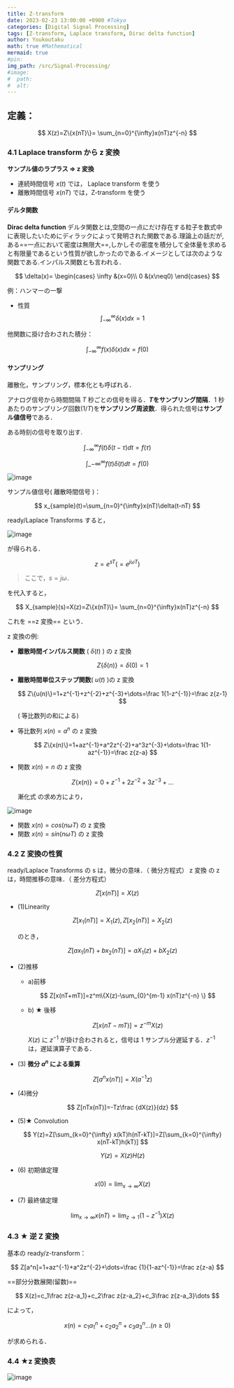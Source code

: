 ```yaml
---
title: Z-transform
date: 2023-02-23 13:00:00 +0900 #Tokyo
categories: [Digital Signal Processing]
tags: [Z-transform, Laplace transform, Dirac delta function]
author: Youkoutaku
math: true #Mathematical
mermaid: true
#pin:
img_path: /src/Signal-Processing/
#image:
#  path:
#  alt:
---
```


## 定義：

$$
X(z)=Z\{x(nT)\}= \sum_{n=0}^{\infty}x(nT)z^{-n}
$$

### 4.1 Laplace transform から z 変換

**サンプル値のラプラス ⇒ z 変換**

- 連続時間信号 $x(t)$ では， Laplace transform を使う
- 離散時間信号 $x(nT)$ では，Z-transform を使う

#### デルタ関数

**Dirac delta function**
デルタ関数とは,空間の一点にだけ存在する粒子を数式中に表現したいためにディラックによって発明された関数である.理論上の話だが,ある==一点において密度は無限大==,しかしその密度を積分して全体量を求めると有限量であるという性質が欲しかったのである.イメージとしては次のような関数である.インパルス関数とも言われる．

$$
\delta(x)=
	\begin{cases}
	\infty &(x=0)\\
	0 &(x\neq0)
	\end{cases}
$$

例：ハンマーの一撃

- 性質
  $$
  \int_{-\infty}^{\infty} \delta(x) dx = 1
  $$

他関数に掛け合わされた積分：

$$
\int_{-\infty}^{\infty} f(x)\delta(x) dx = f(0)
$$

#### サンプリング

離散化，サンプリング，標本化とも呼ばれる．

アナログ信号から時間間隔 $T$ 秒ごとの信号を得る．**$T$をサンプリング間隔**．1 秒あたりのサンプリング回数($1/T$)を**サンプリング周波数**．得られた信号は**サンプル値信号**である．

ある時刻の信号を取り出す.

$$
\int_{-\infty}^{\infty} f(t)\delta (t-\tau)dt = f(\tau)
$$

$$
\int\_{-\infty}^{\infty} f(t)\delta (t)dt = f(0)
$$

![image](20230211105627.png)

サンプル値信号( 離散時間信号 )：

$$
x_{sample}(t)=\sum_{n=0}^{\infty}x(nT)\delta(t-nT)
$$

ready/Laplace Transforms すると，

![image](20230211110143.png)

が得られる．

$$
z=e^{sT}(=e^{j\omega T})
$$

> ここで，$s=j\omega$．

を代入すると，

$$
X_{sample}(s)=X(z)=Z\{x(nT)\}= \sum_{n=0}^{\infty}x(nT)z^{-n}
$$

これを ==z 変換== という．

z 変換の例:

- **離散時間インパルス関数** ( $\delta(t)$ ) の z 変換

  $$
  Z\{\delta(n)\}=\delta(0)=1
  $$

- **離散時間単位ステップ関数**( $u(t)$ )の z 変換

  $$
  Z\{u(n)\}=1+z^{-1}+z^{-2}+z^{-3}+\dots=\frac 1{1-z^{-1}}=\frac z{z-1}
  $$

  ( 等比数列の和による)

- 等比数列 $x(n)=a^n$ の z 変換

  $$
  Z\{x(n)\}=1+az^{-1}+a^2z^{-2}+a^3z^{-3}+\dots=\frac 1{1-az^{-1}}=\frac z{z-a}
  $$

- 関数 $x(n)=n$ の z 変換

  $$
  Z\{x(n)\}=0+z^{-1}+2z^{-2}+3z^{-3}+\dots
  $$

  漸化式 の求め方により，

![image](20230211112248.png)

- 関数 $x(n)=cos(n\omega T)$ の z 変換
- 関数 $x(n)=sin(n\omega T)$ の z 変換

### 4.2 Z 変換の性質

ready/Laplace Transforms の s は，微分の意味．（ 微分方程式）
z 変換 の z は，時間推移の意味．（ 差分方程式）

$$
Z[x(nT)]=X(z)
$$

- (1)Linearity

  $$
  Z[x_1(nT)]=X_1(z), Z[x_2(nT)]=X_2(z)
  $$

  のとき，

  $$
  Z[ax_1(nT)+bx_2(nT)]=aX_1(z)+bX_2(z)
  $$

- (2)推移

  - a)前移

    $$
    Z[x(nT+mT)]=z^m\{X(z)-\sum_{0}^{m-1} x(nT)z^{-n} \}
    $$

  - b) ★ 後移

    $$
    Z[x(nT-mT)]=z^{-m}X(z)
    $$

    $X(z)$ に $z^{-1}$ が掛け合わされると，信号は 1 サンプル分遅延する．$z^{-1}$ は，遅延演算子である．

* (3) **微分 $a^n$ による乗算**

  $$
  Z[a^nx(nT)]=X(a^{-1}z)
  $$

* (4)微分

  $$
  Z[nTx(nT)]=-Tz\frac {dX(z)}{dz}
  $$

* (5)★ Convolution

  $$
  Y(z)=Z[\sum_{k=0}^{\infty} x(kT)h(nT-kT)]=Z[\sum_{k=0}^{\infty} x(nT-kT)h(kT)]
  $$

  $$
  Y(z)=X(z)H(z)
  $$

* (6) 初期値定理

  $$
  x(0)=\lim_{x\to\infty} X(z)$$

* (7) 最終値定理

  $$
  \lim_{x\to\infty} x(nT) = \lim_{z\to 1} (1-z^{-1})X(z)$$

### 4.3 ★ 逆 Z 変換

基本の ready/z-transform：

$$
Z[a^n]=1+az^{-1}+a^2z^{-2}+\dots=\frac {1}{1-az^{-1}}=\frac z{z-a}
$$

==部分分数展開(留数)==

$$
X(z)=c_1\frac z{z-a_1}+c_2\frac z{z-a_2}+c_3\frac z{z-a_3}\dots
$$

によって，

$$
x(n)=c_1{a_1^n}+c_2a_2^n+c_3a_3^n\dots  (n\geq0)
$$

が求められる．

### 4.4 ★z 変換表

![image](20230211112315.png)
